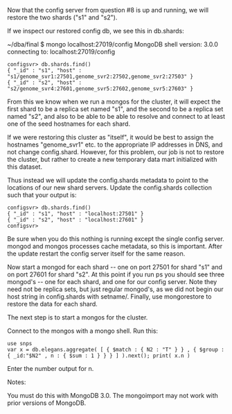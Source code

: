 Now that the config server from question #8 is up and running, we will restore the two shards ("s1" and "s2").

If we inspect our restored config db, we see this in db.shards:

~/dba/final $ mongo localhost:27019/config
MongoDB shell version: 3.0.0
connecting to: localhost:27019/config
```
configsvr> db.shards.find()
{ "_id" : "s1", "host" : "s1/genome_svr1:27501,genome_svr2:27502,genome_svr2:27503" }
{ "_id" : "s2", "host" : "s2/genome_svr4:27601,genome_svr5:27602,genome_svr5:27603" }
```
From this we know when we run a mongos for the cluster, it will expect the first shard to be a replica set named "s1", and the second to be a replica set named "s2", and also to be able to be able to resolve and connect to at least one of the seed hostnames for each shard.

If we were restoring this cluster as "itself", it would be best to assign the hostnames "genome_svr1" etc. to the appropriate IP addresses in DNS, and not change config.shard. However, for this problem, our job is not to restore the cluster, but rather to create
a new temporary data mart initialized with this dataset.

Thus instead we will update the config.shards metadata to point to the locations of our new shard servers. Update the config.shards collection such that your output is:
```
configsvr> db.shards.find()
{ "_id" : "s1", "host" : "localhost:27501" }
{ "_id" : "s2", "host" : "localhost:27601" }
configsvr> 
```
Be sure when you do this nothing is running except the single config server. mongod and mongos processes cache metadata, so this is important. After the update restart the config server itself for the same reason.

Now start a mongod for each shard -- one on port 27501 for shard "s1" and on port 27601 for shard "s2". At this point if you run ps you should see three mongod's -- one for each shard, and one for our config server. Note they need not be replica sets, but just regular mongod's, as we did not begin our host string in config.shards with setname/. Finally, use mongorestore to restore the data for each shard.

The next step is to start a mongos for the cluster.

Connect to the mongos with a mongo shell. Run this:
```
use snps
var x = db.elegans.aggregate( [ { $match : { N2 : "T" } } , { $group : { _id:"$N2" , n : { $sum : 1 } } } ] ).next(); print( x.n )
```
Enter the number output for n.

Notes:

You must do this with MongoDB 3.0. The mongoimport may not work with prior versions of MongoDB.
